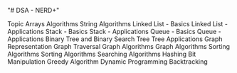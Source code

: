 "# DSA  - NERD+" 

Topic
Arrays Algorithms
String Algorithms
Linked List - Basics
Linked List - Applications
Stack - Basics
Stack - Applications
Queue - Basics
Queue - Applications
Binary Tree and Binary Search Tree
Tree Applications
Graph Representation 
Graph Traversal
Graph Algorithms
Graph Algorithms
Sorting Algorithms
Sorting Algorithms
Searching Algorithms
Hashing
Bit Manipulation
Greedy Algorithm
Dynamic Programming
Backtracking
